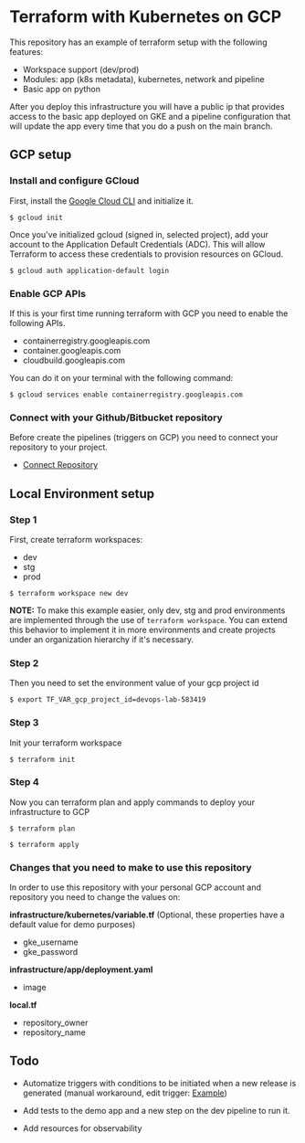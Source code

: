 # Terraform with Kubernetes on GCP

This repository has an example of terraform setup with the following features:

* Workspace support (dev/prod)
* Modules: app (k8s metadata), kubernetes, network and pipeline 
* Basic app on python

After you deploy this infrastructure you will have a public ip that provides access to the basic app deployed on GKE and a pipeline configuration that will update the app every time that you do a push on the main branch.

## GCP setup

### Install and configure GCloud

First, install the [Google Cloud CLI](https://cloud.google.com/sdk/docs/quickstarts)  and initialize it.

```shell
$ gcloud init
```

Once you've initialized gcloud (signed in, selected project), add your account  to the Application Default Credentials (ADC). This will allow Terraform to access these credentials to provision resources on GCloud.

```shell
$ gcloud auth application-default login
```

### Enable GCP APIs

If this is your first time running terraform with GCP you need to enable the following APIs.

* containerregistry.googleapis.com
* container.googleapis.com
* cloudbuild.googleapis.com

You can do it on your terminal with the following command:

```shell
$ gcloud services enable containerregistry.googleapis.com
```

### Connect with your Github/Bitbucket repository

Before create the pipelines (triggers on GCP) you need to connect your repository to your project.

* [Connect Repository](https://console.cloud.google.com/cloud-build/triggers/connect)


## Local Environment setup

### Step 1

First, create terraform workspaces:

* dev
* stg
* prod

```shell
$ terraform workspace new dev
```

**NOTE:** To make this example easier, only dev, stg and prod environments are implemented through the use of `terraform workspace`. You can extend this behavior to implement it in more environments and create projects under an organization hierarchy if it's necessary.

### Step 2

Then you need to set the environment value of your gcp project id

```shell
$ export TF_VAR_gcp_project_id=devops-lab-583419
```

### Step 3

Init your terraform workspace

```shell
$ terraform init
```

### Step 4

Now you can terraform plan and apply commands to deploy your infrastructure to GCP

```shell
$ terraform plan
```

```shell
$ terraform apply
```


### Changes that you need to make to use this repository

In order to use this repository with your personal GCP account and repository you need to change the values on:

**infrastructure/kubernetes/variable.tf**  (Optional, these properties have a default value for demo purposes)

* gke_username
* gke_password


**infrastructure/app/deployment.yaml**

* image

**local.tf**

* repository_owner
* repository_name


## Todo

* Automatize triggers with conditions to be initiated when a new release is generated (manual workaround, edit trigger: [Example](https://github.com/herrera-luis/terraform_kubernetes_gcp/tree/main/image))

* Add tests to the demo app and a new step on the dev pipeline to run it.

* Add resources for observability
